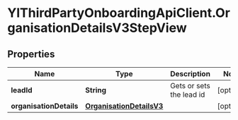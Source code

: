 # YlThirdPartyOnboardingApiClient.OrganisationDetailsV3StepView

## Properties

Name | Type | Description | Notes
------------ | ------------- | ------------- | -------------
**leadId** | **String** | Gets or sets the lead id | [optional] 
**organisationDetails** | [**OrganisationDetailsV3**](OrganisationDetailsV3.md) |  | [optional] 


